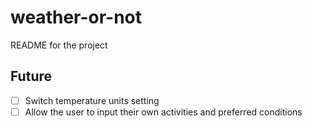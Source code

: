 # weather-or-not
README for the project

## Future
- [ ] Switch temperature units setting
- [ ] Allow the user to input their own activities and preferred conditions
